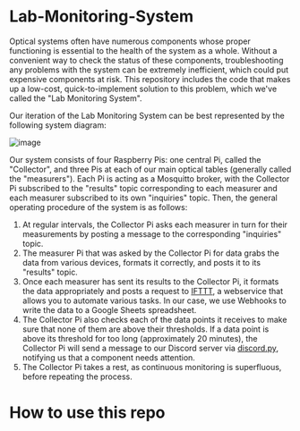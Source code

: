 # Lab-Monitoring-System

Optical systems often have numerous components whose proper functioning is essential to the health of the system as a whole. Without a convenient way to check the status of these components, troubleshooting any problems with the system can be extremely inefficient, which could put expensive components at risk. This repository includes the code that makes up a low-cost, quick-to-implement solution to this problem, which we've called the "Lab Monitoring System".

Our iteration of the Lab Monitoring System can be best represented by the following system diagram:

![image](https://github.com/mmcmaster13/Lab-Monitoring-System/assets/41704102/1c49dc68-0f07-4f87-9968-162d879ac9c8)

Our system consists of four Raspberry Pis: one central Pi, called the "Collector", and three Pis at each of our main optical tables (generally called the "measurers"). Each Pi is acting as a Mosquitto broker, with the Collector Pi subscribed to the "results" topic corresponding to each measurer and each measurer subscribed to its own "inquiries" topic. Then, the general operating procedure of the system is as follows:

1. At regular intervals, the Collector Pi asks each measurer in turn for their measurements by posting a message to the corresponding "inquiries" topic.
2. The measurer Pi that was asked by the Collector Pi for data grabs the data from various devices, formats it correctly, and posts it to its "results" topic.
3. Once each measurer has sent its results to the Collector Pi, it formats the data appropriately and posts a request to [IFTTT](ifttt.com), a webservice that allows you to automate various tasks. In our case, we use Webhooks to write the data to a Google Sheets spreadsheet.
4. The Collector Pi also checks each of the data points it receives to make sure that none of them are above their thresholds. If a data point is above its threshold for too long (approximately 20 minutes), the Collector Pi will send a message to our Discord server via [discord.py](https://discordpy.readthedocs.io/en/stable/), notifying us that a component needs attention.
5. The Collector Pi takes a rest, as continuous monitoring is superfluous, before repeating the process.

# How to use this repo

